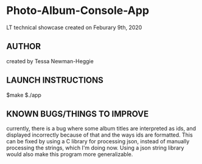 # Photo-Album-Console-App
LT technical showcase 
created on Feburary 9th, 2020 

## AUTHOR
created by Tessa Newman-Heggie

## LAUNCH INSTRUCTIONS
$make
$./app 

## KNOWN BUGS/THINGS TO IMPROVE
currently, there is a bug where some album titles are interpreted as ids, 
and displayed incorrectly because of that and the ways ids are formatted. 
This can be fixed by using a C library for processing json, instead of manually processing the strings, 
which I'm doing now. Using a json string library would also make this program more generalizable. 

